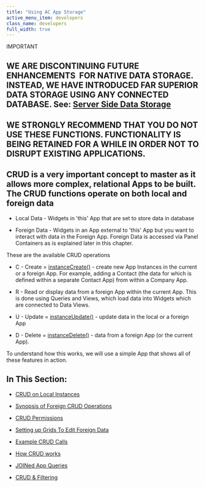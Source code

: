 ```yaml
---
title: "Using AC App Storage"
active_menu_item: developers
class_name: developers
full_width: true
---
```



IMPORTANT

## WE ARE DISCONTINUING FUTURE ENHANCEMENTS  FOR NATIVE DATA STORAGE. INSTEAD, WE HAVE INTRODUCED FAR SUPERIOR DATA STORAGE USING ANY CONNECTED DATABASE. See: [Server Side Data Storage](../../../../../data-storage/server-side-data-storage/index)

## WE STRONGLY RECOMMEND THAT YOU DO NOT USE THESE FUNCTIONS. FUNCTIONALITY IS BEING RETAINED FOR A WHILE IN ORDER NOT TO DISRUPT EXISTING APPLICATIONS.

## CRUD is a very important concept to master as it allows more complex, relational Apps to be built. The CRUD functions operate on both local and foreign data

 - Local Data - Widgets in 'this' App that are set to store data in database

 - Foreign Data - Widgets in an App external to 'this' App but you want to interact with data in the Foreign App. Foreign Data is accessed via Panel Containers as is explained later in this chapter.

These are the available CRUD operations

 - C - Create = [instanceCreate()](../../../../../scripting-apis/client-api/instance-data-functions/instancecreate) - create new App Instances in the current or a foreign App. For example, adding a Contact (the data for which is defined within a separate Contact App) from within a Company App.

 - R - Read or display data from a foreign App within the current App. This is done using Queries and Views, which load data into Widgets which are connected to Data Views.

 - U - Update = [instanceUpdate()](../../../../../scripting-apis/client-api/instance-data-functions/instancesave) - update data in the local or a foreign App

 - D - Delete = [instanceDelete()](../../../../../scripting-apis/client-api/instance-data-functions/instancedelete) - data from a foreign App (or the current App).

To understand how this works, we will use a simple App that shows all of these features in action.

## In This Section:

 - [CRUD on Local Instances](crud-on-local-instances)

 - [Synopsis of Foreign CRUD Operations](synopsis)

 - [CRUD Permissions](crud-permissions)

 - [Setting up Grids To Edit Foreign Data](setting-up-grids-to-edit-forei)

 - [Example CRUD Calls](example-crud-calls)

 - [How CRUD works](how-crud-works)

 - [JOINed App Queries](joined-app-queries)

 - [CRUD & Filtering](crud--filtering)

